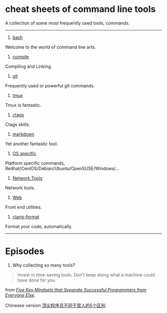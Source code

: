 cheat sheets of command line tools
===================================

A collection of some most frequently used tools, commands.

--------------

1. [bash](bash/)

  Welcome to the world of command line arts.

1. [compile](compile/)

  Compiling and Linking.

1. [git](git/)

  Frequently used or powerful git commands.

1. [tmux](tmux.md)

  Tmux is fantastic.

1. [ctags](ctags.md)

  Ctags skills.

1. [markdown](markdown.md)

  Yet another fantastic tool.

1. [OS specific](os-specific/)

  Platform specific commands, Redhat/CentOS/Debian/Ubuntu/OpenSUSE/Windows/...

1. [Network Tools](network-tools/)

  Network tools.

1. [Web](web/)

  Front end utilities.

1. [clang-format](clang-format.md)

  Format your code, automatically.

---------

# Episodes

1. Why collecting so many tools?

  > Invest in time-saving tools.
  > Don’t keep doing what a machine could have done for you.

  from [*Five Key Mindsets that Separate Successful Programmers from Everyone Else*](http://www.theeffectiveengineer.com/blog/five-key-skills-of-successful-programmers#rd).

  Chinease version [顶尖程序员不同于常人的5个区别](http://www.jianshu.com/p/05de8f667eea)
